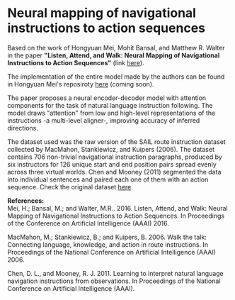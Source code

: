 <h1>Neural mapping of navigational instructions to action sequences</h1>
<p> Based on the work of Hongyuan Mei, Mohit Bansal, and Matthew R. Walter in the paper <b>"Listen, Attend, and Walk: Neural Mapping
of Navigational Instructions to Action Sequences"</b> (link <a href="http://arxiv.org/abs/1506.04089">here</a>).</p>
<p>The implementation of the entire model made by the authors can be found in Hongyuan Mei's reposiroty <a href="https://github.com/hongyuan88/NeuralWalker">here</a> (coming soon).

<p>The paper proposes a neural encoder-decoder model with attention components for the task of natural language instruction following. The model draws "attention" from low and high-level representations of the instructions -a multi-level aligner-, improving accuracy of inferred directions.</p>
<p>The dataset used was the raw version of the SAIL route instruction dataset collected by MacMahon, Stankiewicz, and Kuipers (2006). The dataset contains 706 non-trivial navigational instruction paragraphs, produced by six instructors for 126 unique start and end position pairs spread evenly across three virtual worlds. Chen and Mooney (2011) segmented the data into individual sentences and paired each one of them with an action sequence. Check the original dataset <a href="http://www.cs.utexas.edu/users/ml/clamp/navigation/">here</a>.
</p>

<b>References:</b><br>
Mei, H.; Bansal, M.; and Walter, M.R.. 2016. Listen, Attend, and Walk: Neural Mapping
of Navigational Instructions to Action Sequences. In Proceedings of the Conference on Artificial Intelligence (AAAI) 2016.

MacMahon, M.; Stankiewicz, B.; and Kuipers, B. 2006. Walk the talk: Connecting language, knowledge, and action in route instructions. In Proceedings of the National Conference on Artificial Intelligence (AAAI) 2006.

Chen, D. L., and Mooney, R. J. 2011. Learning to interpret natural language navigation instructions from observations. In Proceedings of the National Conference on Artificial Intelligence (AAAI).